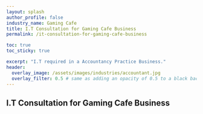 ```yaml
---
layout: splash 
author_profile: false 
industry_name: Gaming Cafe
title: I.T Consultation for Gaming Cafe Business
permalink: /it-consultation-for-gaming-cafe-business

toc: true
toc_sticky: true

excerpt: "I.T required in a Accountancy Practice Business."
header:
  overlay_image: /assets/images/industries/accountant.jpg
  overlay_filter: 0.5 # same as adding an opacity of 0.5 to a black background
---
```


## I.T Consultation for Gaming Cafe Business